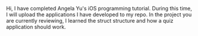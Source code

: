 Hi, I have completed Angela Yu's iOS programming tutorial. During this time, I will upload the applications I have developed to my repo. In the project you are currently reviewing, I learned the struct structure and how a quiz application should work.
